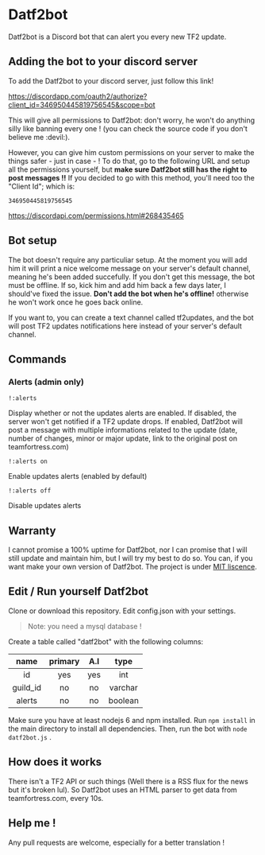 # Datf2bot

Datf2bot is a Discord bot that can alert you every new TF2 update.

## Adding the bot to your discord server

To add the Datf2bot to your discord server, just follow this link!

https://discordapp.com/oauth2/authorize?client_id=346950445819756545&scope=bot

This will give all permissions to Datf2bot: don't worry, he won't do anything silly like banning every one ! (you can check the source code if you don't believe me :devil:).

However, you can give him custom permissions on your server to make the things safer - just in case - ! To do that, go to the following URL and setup all the permissions yourself, but __make sure Datf2bot still has the right to post messages !!__ If you decided to go with this method, you'll need too the "Client Id"; which is:
    
    346950445819756545

https://discordapi.com/permissions.html#268435465

## Bot setup

The bot doesn't require any particuliar setup. At the moment you will add him it will print a nice welcome message on your server's default channel, meaning he's been added succefully. If you don't get this message, the bot must be offline. If so, kick him and add him back a few days later, I should've fixed the issue. __Don't add the bot when he's offline!__ otherwise he won't work once he goes back online.

If you want to, you can create a text channel called tf2updates, and the bot will post TF2 updates notifications here instead of your server's default channel.

## Commands

### Alerts (admin only)


    !:alerts

Display whether or not the updates alerts are enabled. If disabled, the server won't get notified if a TF2 update drops. If enabled, Datf2bot will post a message with multiple informations related to the update (date, number of changes, minor or major update, link to the original post on teamfortress.com)

    !:alerts on

Enable updates alerts (enabled by default)

    !:alerts off
Disable updates alerts

## Warranty

I cannot promise a 100% uptime for Datf2bot, nor I can promise that I will still update and maintain him, but I will try my best to do so. You can, if you want make your own version of Datf2bot. The project is under [MIT liscence](https://en.wikipedia.org/wiki/MIT_License).

## Edit / Run yourself Datf2bot

Clone or download this repository. Edit config.json with your settings. 

> Note: you need a mysql database !

Create a table called "datf2bot" with the following columns:

|  name  |primary| A.I | type  |
|:------:|:-----:|:---:|:-----:|
|id      |yes    |yes  |int    |
|guild_id|no     |no   |varchar|
|alerts  |no     |no   |boolean|


Make sure you have at least nodejs 6 and npm installed.
Run `npm install` in the main directory to install all dependencies.
Then, run the bot with `node datf2bot.js` .

## How does it works

There isn't a TF2 API or such things (Well there is a RSS flux for the news but it's broken lul). So Datf2bot uses an HTML parser to get data from teamfortress.com, every 10s.

## Help me !

Any pull requests are welcome, especially for a better translation !